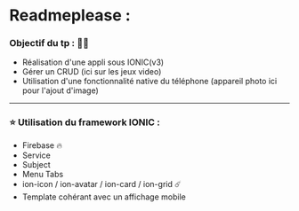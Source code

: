 # Readmeplease :
### Objectif du tp : 👨‍💻
  - Réalisation d'une appli sous IONIC(v3) 
  - Gérer un CRUD (ici sur les jeux video)
  - Utilisation d'une fonctionnalité native du téléphone (appareil photo ici pour l'ajout d'image)
***
### ⭐️ Utilisation du framework IONIC : 
  - Firebase 🔥
  - Service
  - Subject
  - Menu Tabs 
  - ion-icon / ion-avatar / ion-card / ion-grid ☄️
  - Template cohérant avec un affichage mobile


